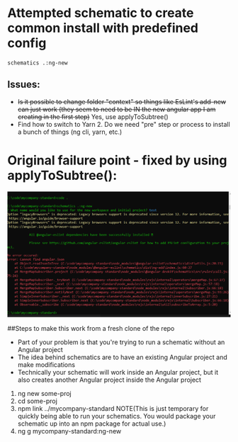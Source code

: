 # Attempted schematic to create common install with predefined config

```
schematics .:ng-new
```
 

 ## Issues:
 - ~~Is it possible to change folder "context" so things like EsLint's add-new can just work (they seem to need to be IN the new angular app I am creating in the first step)~~ Yes, use applyToSubtree()
 - Find how to switch to Yarn 2. Do we need "pre" step or process to install a bunch of things (ng cli, yarn, etc.)


 # Original failure point - fixed by using applyToSubtree(): 

![Fails on EsLint](eslint-failure.PNG)


##Steps to make this work from a fresh clone of the repo

- Part of your problem is that you're trying to run a schematic without an Angular project
- The idea behind schematics are to have an existing Angular project and make modifications
- Technically your schematic will work inside an Angular project, but it also creates another Angular project inside the Angular project

1. ng new some-proj
2. cd some-proj
3. npm link ../mycompany-standard      NOTE(This is just temporary for quickly being able to run your schematics. You would package your schematic up into an npm package for actual use.)
4. ng g mycompany-standard:ng-new

 


